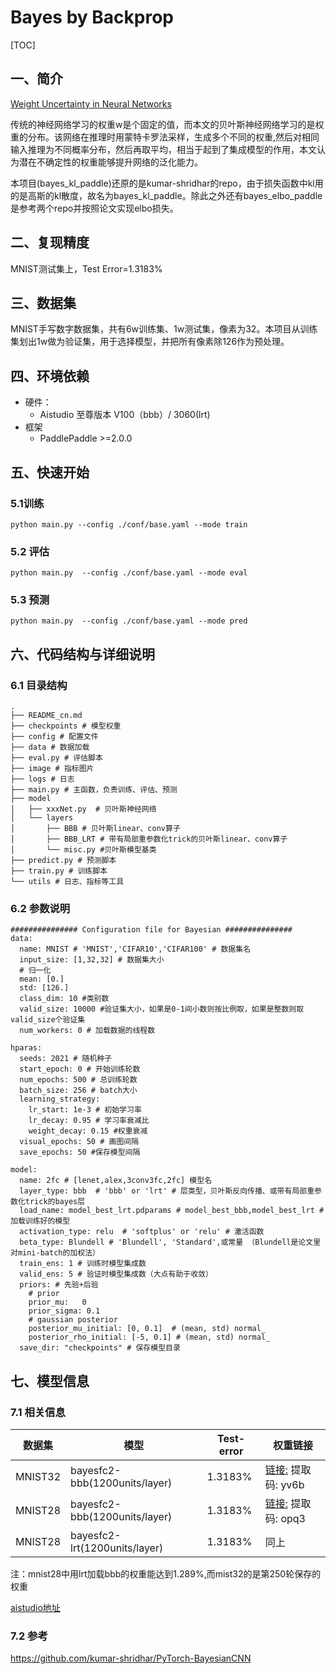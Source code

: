# Bayes by Backprop    

[TOC]

## 一、简介

[Weight Uncertainty in Neural Networks](https://arxiv.org/pdf/1505.05424.pdf)

  传统的神经网络学习的权重w是个固定的值，而本文的贝叶斯神经网络学习的是权重的分布。该网络在推理时用蒙特卡罗法采样，生成多个不同的权重,然后对相同输入推理为不同概率分布，然后再取平均，相当于起到了集成模型的作用，本文认为潜在不确定性的权重能够提升网络的泛化能力。

   本项目(bayes_kl_paddle)还原的是kumar-shridhar的repo，由于损失函数中kl用的是高斯的kl散度，故名为bayes_kl_paddle。除此之外还有bayes_elbo_paddle是参考两个repo并按照论文实现elbo损失。

## 二、复现精度

 MNIST测试集上，Test Error=1.3183%

## 三、数据集

MNIST手写数字数据集，共有6w训练集、1w测试集，像素为32。本项目从训练集划出1w做为验证集，用于选择模型，并把所有像素除126作为预处理。

## 四、环境依赖

- 硬件：
  - Aistudio 至尊版本 V100（bbb）/ 3060(lrt)
- 框架
  - PaddlePaddle >=2.0.0

## 五、快速开始

### 5.1训练

```
python main.py --config ./conf/base.yaml --mode train
```

### 5.2 评估

```
python main.py  --config ./conf/base.yaml --mode eval
```

### 5.3 预测

```
python main.py  --config ./conf/base.yaml --mode pred
```

## 六、代码结构与详细说明

### 6.1 目录结构

```
.
├── README_cn.md
├── checkpoints # 模型权重
├── config # 配置文件
├── data # 数据加载
├── eval.py # 评估脚本
├── image # 指标图片
├── logs # 日志
├── main.py # 主函数，负责训练、评估、预测
├── model
│   ├── xxxNet.py  # 贝叶斯神经网络
│   └── layers
│       ├── BBB # 贝叶斯linear、conv算子
│       ├── BBB_LRT # 带有局部重参数化trick的贝叶斯linear、conv算子
│       └── misc.py #贝叶斯模型基类
├── predict.py # 预测脚本
├── train.py # 训练脚本
└── utils # 日志、指标等工具

```

### 6.2 参数说明

```
############### Configuration file for Bayesian ###############
data:
  name: MNIST # 'MNIST','CIFAR10','CIFAR100' # 数据集名
  input_size: [1,32,32] # 数据集大小
  # 归一化
  mean: [0.]
  std: [126.]
  class_dim: 10 #类别数
  valid_size: 10000 #验证集大小，如果是0-1间小数则按比例取，如果是整数则取valid_size个验证集
  num_workers: 0 # 加载数据的线程数

hparas:
  seeds: 2021 # 随机种子
  start_epoch: 0 # 开始训练轮数
  num_epochs: 500 # 总训练轮数
  batch_size: 256 # batch大小
  learning_strategy:
    lr_start: 1e-3 # 初始学习率        
    lr_decay: 0.95 # 学习率衰减比
    weight_decay: 0.15 #权重衰减
  visual_epochs: 50 # 画图间隔
  save_epochs: 50 #保存模型间隔

model:
  name: 2fc # [lenet,alex,3conv3fc,2fc] 模型名
  layer_type: bbb  # 'bbb' or 'lrt' # 层类型，贝叶斯反向传播、或带有局部重参数化trick的bayes层
  load_name: model_best_lrt.pdparams # model_best_bbb,model_best_lrt #加载训练好的模型
  activation_type: relu  # 'softplus' or 'relu' # 激活函数
  beta_type: Blundell # 'Blundell', 'Standard',或常量 （Blundell是论文里对mini-batch的加权法）
  train_ens: 1 # 训练时模型集成数
  valid_ens: 5 # 验证时模型集成数（大点有助于收敛）
  priors: # 先验+后验
    # prior
    prior_mu:   0
    prior_sigma: 0.1
    # gaussian posterior
    posterior_mu_initial: [0, 0.1]  # (mean, std) normal_
    posterior_rho_initial: [-5, 0.1] # (mean, std) normal_
  save_dir: "checkpoints" # 保存模型目录
```

## 七、模型信息

### 7.1 相关信息

| 数据集  | 模型                          | Test-error | 权重链接                                                     |
| ------- | ----------------------------- | ---------- | ------------------------------------------------------------ |
| MNIST32 | bayesfc2-bbb(1200units/layer) | 1.3183%    | [链接:](https://pan.baidu.com/s/1luZ0ndOsPRJ0Xxcoe0F8aw)  提取码: yv6b |
| MNIST28 | bayesfc2-bbb(1200units/layer) | 1.3183%    | [链接:](https://pan.baidu.com/s/1z_SIme8HOhrxqctBbJ-S1w)  提取码: opq3 |
| MNIST28 | bayesfc2-lrt(1200units/layer) | 1.3183%    | 同上                                                         |

注：mnist28中用lrt加载bbb的权重能达到1.289%,而mist32的是第250轮保存的权重

[aistudio地址](https://aistudio.baidu.com/aistudio/projectdetail/2291689?shared=1)

### 7.2 参考

https://github.com/kumar-shridhar/PyTorch-BayesianCNN
